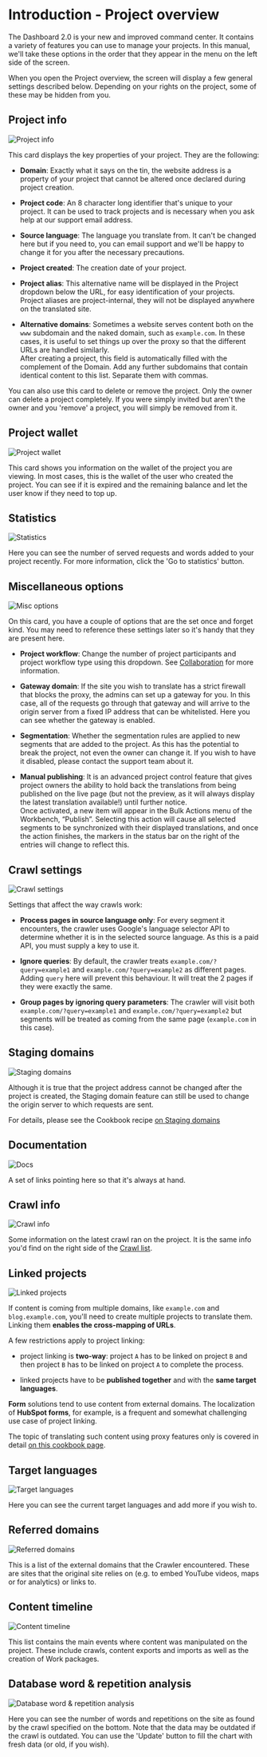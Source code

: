 # Introduction - Project overview

The Dashboard 2.0 is your new and improved command center. It contains a variety of features you can use to manage your projects. In this manual, we'll take these options in the order that they appear in the menu on the left side of the screen.

When you open the Project overview, the screen will display a few general settings described below. Depending on your rights on the project, some of these may be hidden from you.

## Project info

![Project info](/img/dashboard2/project_overview/project_info.png)

This card displays the key properties of your project. They are the following:

- **Domain**: Exactly what it says on the tin, the website address is a property of your project that cannot be altered once declared during project creation. 

- **Project code**: An 8 character long identifier that's unique to your project. It can be used to track projects and is necessary when you ask help at our support email address.

- **Source language**: The language you translate from. It can't be changed here but if you need to, you can email support and we'll be happy to change it for you after the necessary precautions.

- **Project created**: The creation date of your project.

- **Project alias**: This alternative name will be displayed in the Project dropdown below the URL, for easy identification of your projects. Project aliases are project-internal, they will not be displayed anywhere on the translated site.

- **Alternative domains**: Sometimes a website serves content both on the `www` subdomain and the naked domain, such as `example.com`. In these cases, it is useful to set things up over the proxy so that the different URLs are handled similarly.  
After creating a project, this field is automatically filled with the complement of the Domain. Add any further subdomains that contain identical content to this list. Separate them with commas.
  
You can also use this card to delete or remove the project. Only the owner can delete a project completely. If you were simply invited but aren't the owner and you 'remove' a project, you will simply be removed from it.

## Project wallet

![Project wallet](/img/dashboard2/project_overview/project_wallet.png)

This card shows you information on the wallet of the project you are viewing. In most cases, this is the wallet of the user who created the project. You can see if it is expired and the remaining balance and let the user know if they
 need to top up.
 
## Statistics
 
![Statistics](/img/dashboard2/project_overview/statistics.png)
 
Here you can see the number of served requests and words added to your project recently. For more information, click the 'Go to statistics' button.
 
## Miscellaneous options
 
![Misc options](/img/dashboard2/project_overview/misc_options.png)
 
On this card, you have a couple of options that are the set once and forget kind. You may need to reference these settings later so it's handy that they are present here.
 
- **Project workflow**: Change the number of project participants and project workflow type using this dropdown. See [Collaboration](/workbench/workflow/workflow.html) for more information.
 
- **Gateway domain**: If the site you wish to translate has a strict firewall that blocks the proxy, the admins can set up a gateway for you. In this case, all of the requests go through that gateway and will arrive to the origin server
  from a fixed IP address that can be whitelisted. Here you can see whether the gateway is enabled.
  
- **Segmentation**: Whether the segmentation rules are applied to new segments that are added to the project. As this has the potential to break the project, not even the owner can change it. If you wish to have it disabled, please
   contact the support team about it.
   
- **Manual publishing**: It is an advanced project control feature that gives project owners the ability to hold back the translations from being published on the live page (but not the preview, as it will always display the latest translation available!) until further notice.  
Once activated, a new item will appear in the Bulk Actions menu of the Workbench, “Publish”. Selecting this action will cause all selected segments to be synchronized with their displayed translations, and once the action finishes, the markers in the status bar on the right of the entries will change to reflect this.
 
## Crawl settings

![Crawl settings](/img/dashboard2/project_overview/crawl_settings.png)

Settings that affect the way crawls work:

- **Process pages in source language only**: For every segment it encounters, the crawler uses Google's language selector API to determine whether it is in the selected source language. As this is a paid API, you must supply a key to use
 it.
 
- **Ignore queries**: By default, the crawler treats `example.com/?query=example1` and `example.com/?query=example2` as different pages. Adding `query` here will prevent this behaviour. It will treat the 2 pages if they were exactly the same.

- **Group pages by ignoring query parameters**: The crawler will visit both `example.com/?query=example1` and `example.com/?query=example2` but segments will be treated as coming from the same page (`example.com` in this case).

## Staging domains

![Staging domains](/img/dashboard2/project_overview/staging_domains.png)

Although it is true that the project address cannot be changed after the project is created, the Staging domain feature can still be used to change the origin server to which requests are sent.

For details, please see the Cookbook recipe [on Staging domains](../dashboard/cookbook/stagingdomain.html)

## Documentation

![Docs](/img/dashboard2/project_overview/docs.png)

A set of links pointing here so that it's always at hand.

## Crawl info

![Crawl info](/img/dashboard2/project_overview/crawl_info.png)

Some information on the latest crawl ran on the project. It is the same info you'd find on the right side of the [Crawl list](crawler/crawllist.html).

## Linked projects

![Linked projects](/img/dashboard2/project_overview/linked_projects.png)

If content is coming from multiple domains, like `example.com` and `blog.example.com`, you'll need to create multiple projects to translate them. Linking them **enables the cross-mapping of URLs**. 

A few restrictions apply to project linking:

- project linking is **two-way**: project `A` has to be linked on project `B` and then project `B` has to be linked on project `A` to complete the process.

- linked projects have to be **published together** and with the **same target languages**.

**Form** solutions tend to use content from external domains. The localization of **HubSpot forms**, for example, is a frequent and somewhat challenging use case of project linking.

The topic of translating such content using proxy features only is covered in detail [on this cookbook page](../dashboard/cookbook/hubspotforms.html).
 
## Target languages

![Target languages](/img/dashboard2/project_overview/target_language.png)

Here you can see the current target languages and add more if you wish to.

## Referred domains

![Referred domains](/img/dashboard2/project_overview/referred_domains.png)

This is a list of the external domains that the Crawler encountered. These are sites that the original site relies on (e.g. to embed YouTube videos, maps or for analytics) or links to.

## Content timeline

![Content timeline](/img/dashboard2/project_overview/content_timeline.png)

This list contains the main events where content was manipulated on the project. These include crawls, content exports and imports as well as the creation of Work packages.

## Database word & repetition analysis

![Database word & repetition analysis](/img/dashboard2/project_overview/analysis.png)

Here you can see the number of words and repetitions on the site as found by the crawl specified on the bottom. Note that the data may be outdated if the crawl is outdated. You can use the 'Update' button to fill the chart with fresh data (or old, if you wish). 